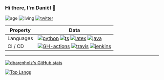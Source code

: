 ### Hi there, I'm Daniël 👋
![age](https://img.shields.io/badge/age-22-blue?style=for-the-badge)
![living](https://img.shields.io/badge/living-eindhoven-blue?style=for-the-badge)
[![twitter](https://img.shields.io/twitter/follow/dbarenholz?color=blue&logo=twitter&style=for-the-badge)](https://twitter.com/dbarenholz)


Property                 | Data  
-------------------------|------
Languages          | [![python](https://img.shields.io/badge/-Python-4584b6?style=for-the-badge&logo=Python&logoColor=ffde57)](#) [![ts](https://img.shields.io/badge/-Typescript-00273f?style=for-the-badge&logo=TypeScript&logoColor=white)](#) [![latex](https://img.shields.io/badge/-LaTeX-blue?style=for-the-badge&logo=Latex&logoColor=white)](#) [![java](https://img.shields.io/badge/-Java-red?style=for-the-badge&logo=Java&logoColor=white)](#) 
CI / CD                  | [![GH-actions](https://img.shields.io/badge/-GH%20Actions-2088FF?style=for-the-badge&logo=Github-Actions&logoColor=white)](#) [![travis](https://img.shields.io/badge/-Travis-3EAAAF?style=for-the-badge&logo=Travis-CI&logoColor=white)](#) [![jenkins](https://img.shields.io/badge/-Jenkins-D24939?style=for-the-badge&logo=Jenkins&logoColor=white)](#) 

----

[![dbarenholz's GitHub stats](https://github-readme-stats.vercel.app/api?username=dbarenholz)](https://github.com/dbarenholz)

[![Top Langs](https://github-readme-stats.vercel.app/api/top-langs/?username=dbarenholz)](https://github.com/dbarenholz)
